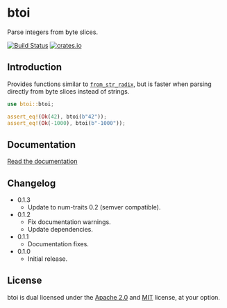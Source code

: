 btoi
====

Parse integers from byte slices.

[![Build Status](https://travis-ci.org/niklasf/rust-btoi.svg?branch=master)](https://travis-ci.org/niklasf/rust-btoi)
[![crates.io](https://img.shields.io/crates/v/btoi.svg)](https://crates.io/crates/btoi)

Introduction
------------

Provides functions similar to [`from_str_radix`](https://doc.rust-lang.org/std/primitive.u32.html#method.from_str_radix),
but is faster when parsing directly from byte slices instead of strings.

```rust
use btoi::btoi;

assert_eq!(Ok(42), btoi(b"42"));
assert_eq!(Ok(-1000), btoi(b"-1000"));
```

Documentation
-------------

[Read the documentation](https://docs.rs/btoi)

Changelog
---------

* 0.1.3
  - Update to num-traits 0.2 (semver compatible).
* 0.1.2
  - Fix documentation warnings.
  - Update dependencies.
* 0.1.1
  - Documentation fixes.
* 0.1.0
  - Initial release.

License
-------

btoi is dual licensed under the [Apache 2.0](http://www.apache.org/licenses/LICENSE-2.0)
and [MIT](http://opensource.org/licenses/MIT) license, at your option.

